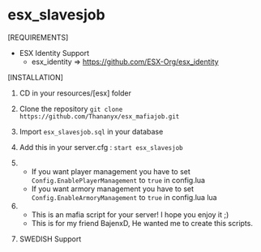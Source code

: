# esx_slavesjob

[REQUIREMENTS]
  
* ESX Identity Support
  * esx_identity => https://github.com/ESX-Org/esx_identity

[INSTALLATION]

1) CD in your resources/[esx] folder
2) Clone the repository
``git clone https://github.com/Thananyx/esx_mafiajob.git``

3) Import ``esx_slavesjob.sql`` in your database

4) Add this in your server.cfg :
``start esx_slavesjob``



5) * If you want player management you have to set ``Config.EnablePlayerManagement`` to ``true`` in config.lua
   * If you want armory management you have to set ``Config.EnableArmoryManagement`` to ``true`` in config.lua
lua

6) * This is an mafia script for your server! I hope you enjoy it ;)
   * This is for my friend BajenxD, He wanted me to create this scripts.
   
   
7) SWEDISH Support